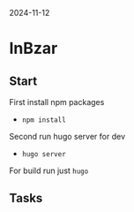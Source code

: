 2024-11-12

# InBzar

## Start

First install npm packages

- `npm install`

Second run hugo server for dev

- `hugo server`

For build run just `hugo`

## Tasks
